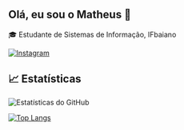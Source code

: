 ## Olá, eu sou o Matheus 👋

🎓 Estudante de Sistemas de Informação, IFbaiano

[![Instagram](https://img.shields.io/badge/Instagram-E4405F?style=for-the-badge&logo=instagram&logoColor=white)](https://www.instagram.com/instaeqf/)


## 📈 Estatísticas
![Estatísticas do GitHub](https://github-readme-stats.vercel.app/api?username=matheuscamposq&show_icons=true&theme=radical)

[![Top Langs](https://github-readme-stats.vercel.app/api/top-langs/?username=matheuscamposq)](https://github.com/anuraghazra/github-readme-stats)






